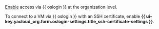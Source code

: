[Enable](../../organization/operations/os-login-access.md) access via {{ oslogin }} at the organization level.

To connect to a VM via {{ oslogin }} with an SSH certificate, enable **{{ ui-key.yacloud_org.form.oslogin-settings.title_ssh-certificate-settings }}**.